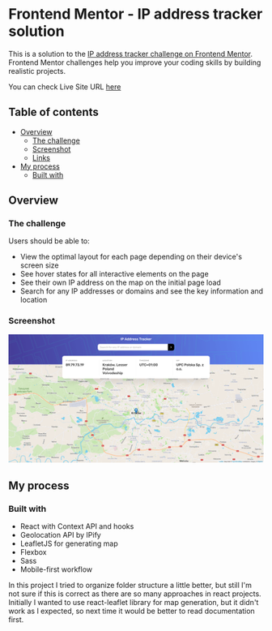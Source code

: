 # Frontend Mentor - IP address tracker solution

This is a solution to the [IP address tracker challenge on Frontend Mentor](https://www.frontendmentor.io/challenges/ip-address-tracker-I8-0yYAH0). Frontend Mentor challenges help you improve your coding skills by building realistic projects.

You can check Live Site URL [here](https://ip-address-tracker-mbart13.vercel.app)

## Table of contents

- [Overview](#overview)
  - [The challenge](#the-challenge)
  - [Screenshot](#screenshot)
  - [Links](#links)
- [My process](#my-process)
  - [Built with](#built-with)


## Overview

### The challenge

Users should be able to:

- View the optimal layout for each page depending on their device's screen size
- See hover states for all interactive elements on the page
- See their own IP address on the map on the initial page load
- Search for any IP addresses or domains and see the key information and location

### Screenshot

![](./screenshot.png)


## My process

### Built with

- React with Context API and hooks
- Geolocation API by IPify
- LeafletJS for generating map
- Flexbox
- Sass
- Mobile-first workflow


In this project I tried to organize folder structure a little better, but still I'm not sure if this is correct as there are so many approaches in react projects.  
Initially I wanted to use react-leaflet library for map generation, but it didn't work as I expected, so next time it would be better to read documentation first.
